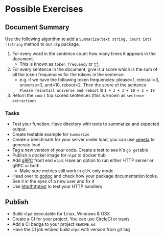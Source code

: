 # Possible Exercises

## Document Summary

Use the following algorithm to add a `Summarize(text string, count int)
[]string` method to our `nlp` package.

1. For every word in the sentence count how many times it appears in the document.
    - This is known as `token frequency` or
      [`tf`](https://en.wikipedia.org/wiki/Tf%E2%80%93idf).
2. For every sentence in the document, give is a score which is the sum of all the token frequencies for the tokens in the sentence.
    - e.g. if we have the following token frequencies: please=1, reinstall=3,
      universe=3, and=10, reboot=2. Then the score of the sentence `Please
      reinstall universe and reboot` is `1 + 3 + 3 + 10 + 2 = 19`
3. Return the `count` top scored sentences (this is known as `sentence extraction`)

### Tasks
- Test your function. Have directory with texts to summarize and expected output.
- Create testable example for `Summarize`
- Create a benchmark for your server under load, you can use
  [vegeta](https://github.com/tsenart/vegeta) to generate load
- Tag a new version of your code. Create a test to see it's `go get`able
- Publish a docker image for `nlpd` to docker hub
- Add [gRPC](https://grpc.io/docs/tutorials/basic/go.html) front end `nlpd`.
  Have an option to run either HTTP server or gRPC or both.
    - Make sure metrics still work in `gRPC` only mode
- Head over to [godoc](https://godoc.org/) and check how your package
  documentation looks. See it in the eyes of a new user and fix it
- Use [http/httptest](https://golang.org/pkg/net/http/httptest/) to test your
  HTTP handlers


## Publish
- Build `nlpd` executable for Linux, Windows & OSX
- Create a CI for your project. You can use [CircleCI](https://circleci.com) or
  [travis](http://travis-ci.org/)
- Add a CI badge to your project `README.md`
- Have the CI job embed build `nlpd` with version from git tag
